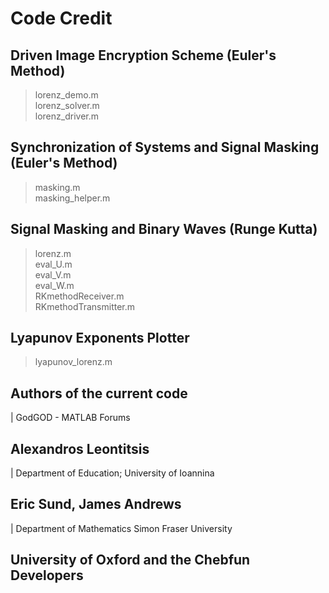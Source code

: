 # Code Credit

## Driven Image Encryption Scheme (Euler's Method)
> lorenz_demo.m \
> lorenz_solver.m \
> lorenz_driver.m

## Synchronization of Systems and Signal Masking (Euler's Method)
> masking.m \
> masking_helper.m

## Signal Masking and Binary Waves (Runge Kutta)
> lorenz.m \
> eval_U.m \
> eval_V.m \
> eval_W.m \
> RKmethodReceiver.m \
> RKmethodTransmitter.m

## Lyapunov Exponents Plotter
> lyapunov_lorenz.m

## Authors of the current code
| GodGOD - MATLAB Forums
## Alexandros Leontitsis
| Department of Education; University of Ioannina
## Eric Sund, James Andrews
| Department of Mathematics Simon Fraser University
## University of Oxford and the Chebfun Developers
